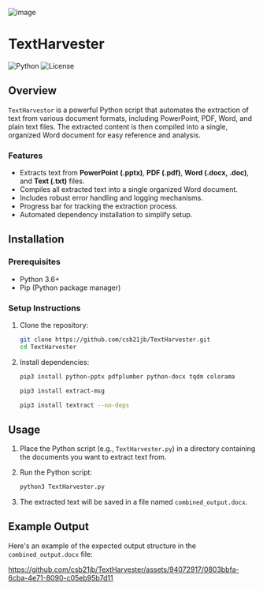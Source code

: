 ![image](https://github.com/csb21jb/TextHarvester/assets/94072917/90e08671-0733-4a71-b2ba-207aac5f5f68)


# TextHarvester

![Python](https://img.shields.io/badge/Python-3.6%2B-blue.svg)
![License](https://img.shields.io/badge/License-MIT-green.svg)

## Overview

`TextHarvestor` is a powerful Python script that automates the extraction of text from various document formats, including PowerPoint, PDF, Word, and plain text files. The extracted content is then compiled into a single, organized Word document for easy reference and analysis.

### Features

- Extracts text from **PowerPoint (.pptx)**, **PDF (.pdf)**, **Word (.docx, .doc)**, and **Text (.txt)** files.
- Compiles all extracted text into a single organized Word document.
- Includes robust error handling and logging mechanisms.
- Progress bar for tracking the extraction process.
- Automated dependency installation to simplify setup.

## Installation

### Prerequisites
- Python 3.6+
- Pip (Python package manager)

### Setup Instructions
1. Clone the repository:
    ```bash
    git clone https://github.com/csb21jb/TextHarvester.git
    cd TextHarvester
    ```

2. Install dependencies:
    ```bash
    pip3 install python-pptx pdfplumber python-docx tqdm colorama
    ```
    ```bash
    pip3 install extract-msg
    ```
    ```bash
    pip3 install textract --no-deps
    ```
## Usage

1. Place the Python script (e.g., `TextHarvester.py`) in a directory containing the documents you want to extract text from.

2. Run the Python script:
    ```bash
    python3 TextHarvester.py
    ```

3. The extracted text will be saved in a file named `combined_output.docx`.

## Example Output

Here's an example of the expected output structure in the `combined_output.docx` file:


https://github.com/csb21jb/TextHarvester/assets/94072917/0803bbfa-6cba-4e71-8090-c05eb95b7d11


